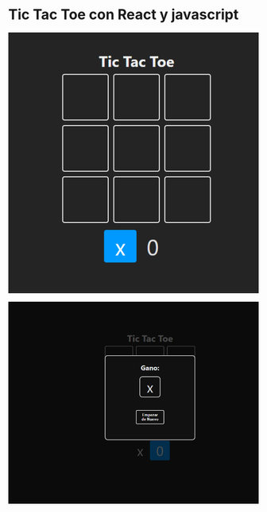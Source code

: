 # Tic Tac Toe con React y javascript

![Alt text](./src/assets/img1.png "a title")


![Alt text](./src/assets/img0.png "a title")